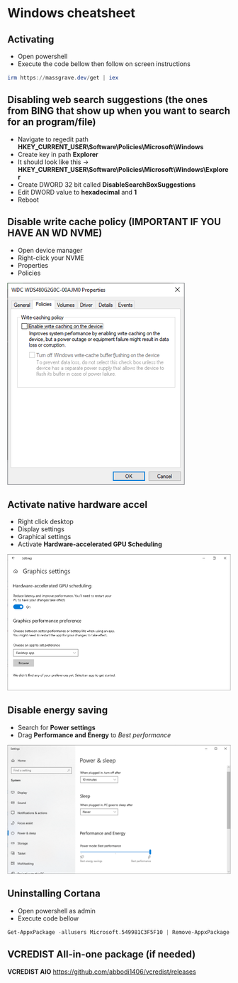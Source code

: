 # Windows cheatsheet

## Activating
- Open powershell
- Execute the code bellow then follow on screen instructions
```powershell
irm https://massgrave.dev/get | iex
```

## Disabling web search suggestions (the ones from BING that show up when you want to search for an program/file)
- Navigate to regedit path **HKEY_CURRENT_USER\Software\Policies\Microsoft\Windows**
- Create key in path **Explorer**
- It should look like this -> **HKEY_CURRENT_USER\Software\Policies\Microsoft\Windows\Explorer**
- Create DWORD 32 bit called **DisableSearchBoxSuggestions**
- Edit DWORD value to **hexadecimal** and **1**
- Reboot

## Disable write cache policy (IMPORTANT IF YOU HAVE AN WD NVME)
- Open device manager
- Right-click your NVME
- Properties
- Policies
<img src="https://raw.githubusercontent.com/pedrobartolini/new-windows-guide/main/write-cache.png" width="400">

## Activate native hardware accel
- Right click desktop
- Display settings
- Graphical settings
- Activate **Hardware-accelerated GPU Scheduling**
<img src="https://raw.githubusercontent.com/pedrobartolini/new-windows-guide/main/hardware-accel.png" width="800">

## Disable energy saving
- Search for **Power settings**
- Drag **Performance and Energy** to *Best performance*
<img src="https://raw.githubusercontent.com/pedrobartolini/new-windows-guide/main/power-settings.png" width="800">

## Uninstalling Cortana
- Open powershell as admin
- Execute code bellow
```powershell
Get-AppxPackage -allusers Microsoft.549981C3F5F10 | Remove-AppxPackage
```

## VCREDIST All-in-one package (if needed)
**VCREDIST AIO** https://github.com/abbodi1406/vcredist/releases
